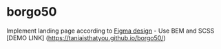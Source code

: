 # borgo50
Implement landing page according to [Figma design](https://www.figma.com/design/hV46REbO5GBftwS6Ztj1i1/Untitled?node-id=0-1&node-type=canvas&t=6xfnT9mFIQzSRppn-0) - Use BEM and SCSS
[DEMO LINK] (https://taniaisthatyou.github.io/borgo50/)
